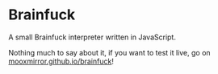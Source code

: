# Brainfuck
A small Brainfuck interpreter written in JavaScript.

Nothing much to say about it, if you want to test it live, go on [mooxmirror.github.io/brainfuck](https://mooxmirror.github.io/brainfuck)!

